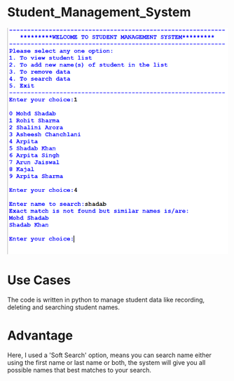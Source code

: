 # Student_Management_System
![Visual Representation of the project](image.png)

# Use Cases
The code is written in python to manage student data like recording, deleting and searching student names.

# Advantage
Here, I used a 'Soft Search' option, means you can search name either using the first name or last name or both, the system will give you all possible names that best matches to your search.

